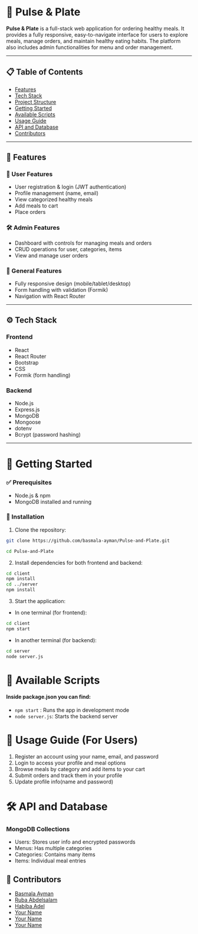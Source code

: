 # 🥗 Pulse & Plate

**Pulse & Plate** is a full-stack web application for ordering healthy meals. It provides a fully responsive, easy-to-navigate interface for users to explore meals, manage orders, and maintain healthy eating habits. The platform also includes admin functionalities for menu and order management.

---

## 📋 Table of Contents

- [Features](#-features)
- [Tech Stack](#-tech-stack)
- [Project Structure](#-project-structure)
- [Getting Started](#-getting-started)
- [Available Scripts](#-available-scripts)
- [Usage Guide](#-usage-guide)
- [API and Database](#-api-and-database)
- [Contributors](#-Contributors)

---

## 🌟 Features

### 👥 User Features
- User registration & login (JWT authentication)
- Profile management (name, email)
- View categorized healthy meals
- Add meals to cart
- Place orders

### 🛠️ Admin Features
- Dashboard with controls for managing meals and orders
- CRUD operations for user, categories, items
- View and manage user orders

### 🧩 General Features
- Fully responsive design (mobile/tablet/desktop)
- Form handling with validation (Formik)
- Navigation with React Router

---

## ⚙️ Tech Stack

### Frontend
- React
- React Router
- Bootstrap
- CSS
- Formik (form handling)

### Backend
- Node.js
- Express.js
- MongoDB
- Mongoose
- dotenv 
- Bcrypt (password hashing)

---

# 🚀 Getting Started

### ✅ Prerequisites
- Node.js & npm
- MongoDB installed and running

### 🔧 Installation

1. Clone the repository:
 ```bash
git clone https://github.com/basmala-ayman/Pulse-and-Plate.git

 cd Pulse-and-Plate
 ```

 2. Install dependencies for both frontend and backend:

 ```bash
 cd client
npm install
cd ../server
npm install
```

3. Start the application:
 - In one terminal (for frontend):
 ```bash
 cd client
 npm start
 ```
 - In another terminal (for backend):
 ```bash
 cd server
 node server.js
 ```

 # 🧪 Available Scripts
 #### Inside package.json you can find:
 - `npm start` : Runs the app in development mode
 - `node server.js`: Starts the backend server  

 # 🧭 Usage Guide (For Users)
 1. Register an account using your name, email, and password
 2. Login to access your profile and meal options
 3. Browse meals by category and add items to your cart
 4. Submit orders and track them in your profile
 5. Update profile info(name and password)

 # 🛠️ API and Database
 ### MongoDB Collections
 - Users: Stores user info and encrypted passwords
 - Menus: Has multiple categories
 - Categories: Contains many items
 - Items: Individual meal entries

 ## 👥 Contributors
 - [Basmala Ayman](https://github.com/basmala-ayman)
 - [Ruba Abdelsalam](https://https://github.com/Rrr3rrr2004)
 - [Habiba Adel](https://github.com/Habiba-Adel)
 - [Your Name](https://github.com/your-username)
 - [Your Name](https://github.com/your-username)
 - [Your Name](https://github.com/your-username)